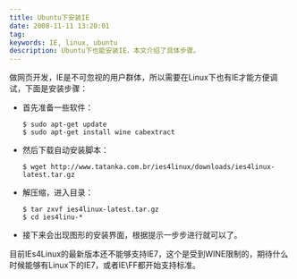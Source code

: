 ```yaml
---
title: Ubuntu下安装IE
date: 2008-11-11 13:20:01
tag: 
keywords: IE, linux, ubuntu
description: Ubuntu下也能安装IE，本文介绍了具体步骤。
---
```


做网页开发，IE是不可忽视的用户群体，所以需要在Linux下也有IE才能方便调试，下面是安装步骤：

* 首先准备一些软件：
  
  ```
  $ sudo apt-get update
  $ sudo apt-get install wine cabextract
  ```
  
* 然后下载自动安装脚本：
  
  ```
  $ wget http://www.tatanka.com.br/ies4linux/downloads/ies4linux-latest.tar.gz
  ```
  
  
  
* 解压缩，进入目录：
  
  ```
  $ tar zxvf ies4linux-latest.tar.gz
  $ cd ies4linu-*
  ```
  
* 接下来会出现图形的安装界面，根据提示一步步进行就可以了。

目前IEs4Linux的最新版本还不能够支持IE7，这个是受到WINE限制的，期待什么时候能够有Linux下的IE7，或者IE\FF都开始支持标准。













